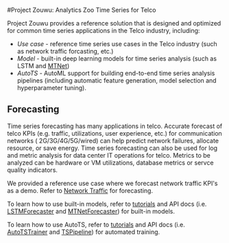 #Project Zouwu: Analytics Zoo Time Series for Telco 

Project Zouwu provides a reference solution that is designed and optimized for common time series applications in the Telco industry, including:

* _Use case_ - reference time series use cases in the Telco industry (such as network traffic forcasting, etc.)
* _Model_ - built-in deep learning models for time series analysis (such as LSTM and [MTNet](https://arxiv.org/abs/1809.02105))
* _AutoTS_ - AutoML support for building end-to-end time series analysis pipelines (including automatic feature generation, model selection and hyperparameter tuning).


## Forecasting

Time series forecasting has many applications in telco. Accurate forecast of telco KPIs (e.g. traffic, utilizations, user experience, etc.) for communication networks ( 2G/3G/4G/5G/wired) can help predict network failures, allocate resource, or save energy. Time series forecasting can also be used for log and metric analysis for data center IT operations for telco. Metrics to be analyzed can be hardware or VM utilizations, database metrics or servce quality indicators.

We provided a reference use case where we forecast network traffic KPI's as a demo. Refer to [Network Traffic](./use-case/network-traffic) for forecasting.
 
To learn how to use built-in models, refer to [tutorials](./tutorial.md#using-built-in-forecast-models) and API docs (i.e. [LSTMForecaster](./API/LSTMForecaster.md) and [MTNetForecaster](./API/MTNetForecaster.md)) for built-in models. 

To learn how to use AutoTS, refer to [tutorials](./tutorial.md#using-autots) and API docs (i.e. [AutoTSTrainer](./API/AutoTSTrainer.md) and [TSPipeline](./API/TSPipeline.md)) for automated training.


